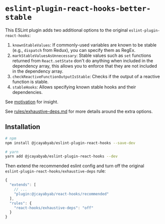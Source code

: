 # `eslint-plugin-react-hooks-better-stable`

This ESLint plugin adds two additional options to the original `eslint-plugin-react-hooks`:

1. `knownStableValues`: If commonly-used variables are known to be stable (e.g., `dispatch` from Redux), you can specify them as RegEx.
2. `markStableValuesAsUnnecessary`: Stable values such as `set` functions returned from `React.setState` don't do anything when included in the dependency array, this allows you to enforce that they are not included in the dependency array.
3. `checkReactiveFunctionOutputIsStable`: Checks if the output of a reactive function is stable.
4. `stableHooks`: Allows specifying known stable hooks and their dependencies.

See [motivation](./MOTIVATION.md) for insight.

See [rules/exhaustive-deps.md](./docs/rules/exhaustive-deps.md) for more details around the extra options.

## Installation

```sh
# npm
npm install @jcayabyab/eslint-plugin-react-hooks --save-dev

# yarn
yarn add @jcayabyab/eslint-plugin-react-hooks --dev
```

Then extend the recommended eslint config and turn off the original `eslint-plugin-react-hooks/exhaustive-deps` rule:

```js
{
  "extends": [
    // ...
    "plugin:@jcayabyab/react-hooks/recommended"
  ],
  "rules": {
    "react-hooks/exhaustive-deps": "off"
  }
}
```
